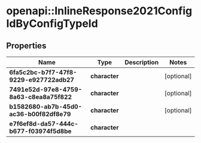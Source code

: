 # openapi::InlineResponse2021ConfigIdByConfigTypeId

## Properties
Name | Type | Description | Notes
------------ | ------------- | ------------- | -------------
**6fa5c2bc-b7f7-47f8-9229-e927722adb27** | **character** |  | [optional] 
**7491e52d-97e8-4759-8a63-c8ea8a75f822** | **character** |  | [optional] 
**b1582680-ab7b-45d0-ac36-b00f82df8e79** | **character** |  | [optional] 
**e7f6ef8d-da57-444c-b677-f03974f5d8be** | **character** |  | 


